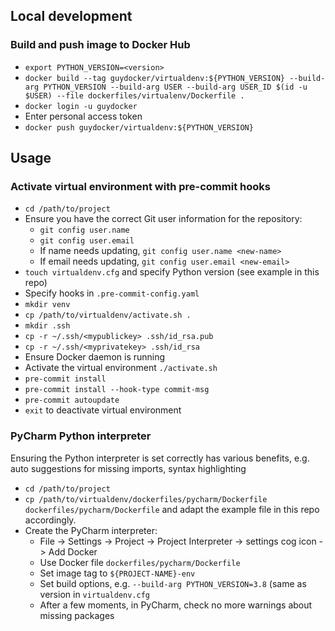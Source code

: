## Local development

### Build and push image to Docker Hub

- `export PYTHON_VERSION=<version>`
- `docker build --tag guydocker/virtualdenv:${PYTHON_VERSION} --build-arg PYTHON_VERSION --build-arg USER --build-arg USER_ID $(id -u $USER) --file dockerfiles/virtualenv/Dockerfile .`
- `docker login -u guydocker`
- Enter personal access token
- `docker push guydocker/virtualdenv:${PYTHON_VERSION}`

## Usage

### Activate virtual environment with pre-commit hooks

- `cd /path/to/project`
- Ensure you have the correct Git user information for the repository:
  - `git config user.name`
  - `git config user.email`
  - If name needs updating, `git config user.name <new-name>`
  - If email needs updating, `git config user.email <new-email>`
- `touch virtualdenv.cfg` and specify Python version (see example in this repo)
- Specify hooks in `.pre-commit-config.yaml`
- `mkdir venv`
- `cp /path/to/virtualdenv/activate.sh .`
- `mkdir .ssh`
- `cp -r ~/.ssh/<mypublickey> .ssh/id_rsa.pub`
- `cp -r ~/.ssh/<myprivatekey> .ssh/id_rsa`
- Ensure Docker daemon is running
- Activate the virtual environment `./activate.sh`
- `pre-commit install`
- `pre-commit install --hook-type commit-msg`
- `pre-commit autoupdate`
- `exit` to deactivate virtual environment

### PyCharm Python interpreter

Ensuring the Python interpreter is set correctly has various benefits, e.g.
auto suggestions for missing imports, syntax highlighting

- `cd /path/to/project`
- `cp /path/to/virtualdenv/dockerfiles/pycharm/Dockerfile dockerfiles/pycharm/Dockerfile` and adapt the example file in this repo accordingly.
- Create the PyCharm interpreter:
  - File -> Settings -> Project -> Project Interpreter -> settings cog icon -> Add Docker
  - Use Docker file `dockerfiles/pycharm/Dockerfile`
  - Set image tag to `${PROJECT-NAME}-env`
  - Set build options, e.g. `--build-arg PYTHON_VERSION=3.8` (same as version in `virtualdenv.cfg`
  - After a few moments, in PyCharm, check no more warnings about missing packages
